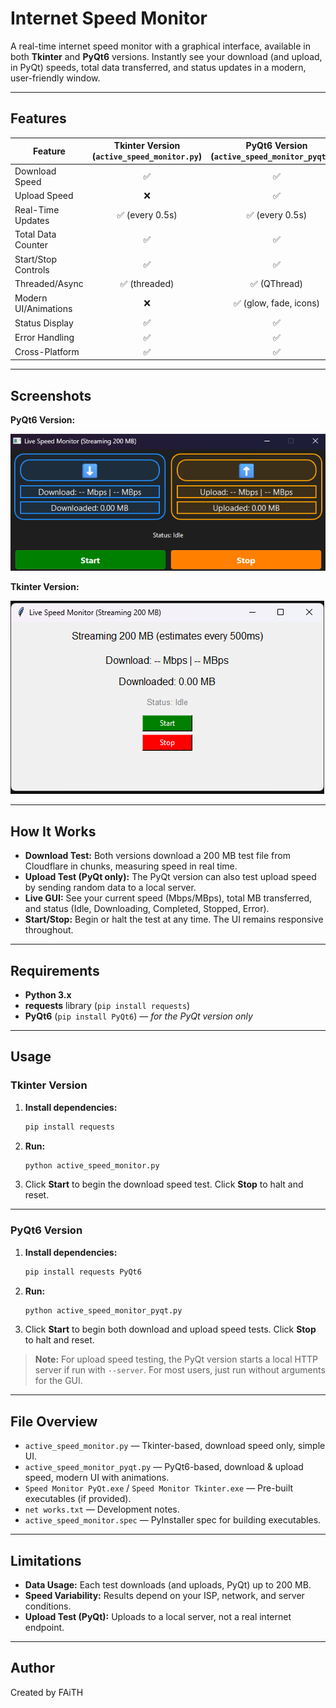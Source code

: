# Internet Speed Monitor

A real-time internet speed monitor with a graphical interface, available in both **Tkinter** and **PyQt6** versions. Instantly see your download (and upload, in PyQt) speeds, total data transferred, and status updates in a modern, user-friendly window.

---

## Features

| Feature                | Tkinter Version (`active_speed_monitor.py`) | PyQt6 Version (`active_speed_monitor_pyqt.py`) |
|------------------------|:------------------------------------------:|:----------------------------------------------:|
| Download Speed         | ✅                                          | ✅                                              |
| Upload Speed           | ❌                                          | ✅                                              |
| Real-Time Updates      | ✅ (every 0.5s)                             | ✅ (every 0.5s)                                 |
| Total Data Counter     | ✅                                          | ✅                                              |
| Start/Stop Controls    | ✅                                          | ✅                                              |
| Threaded/Async         | ✅ (threaded)                               | ✅ (QThread)                                    |
| Modern UI/Animations   | ❌                                          | ✅ (glow, fade, icons)                          |
| Status Display         | ✅                                          | ✅                                              |
| Error Handling         | ✅                                          | ✅                                              |
| Cross-Platform         | ✅                                          | ✅                                              |

---

## Screenshots

**PyQt6 Version:**

![PyQt6 Version](./pyqt_screenshot.png)

**Tkinter Version:**

![Tkinter Version](./tkinter_screenshot.png)

---

## How It Works

- **Download Test:** Both versions download a 200 MB test file from Cloudflare in chunks, measuring speed in real time.
- **Upload Test (PyQt only):** The PyQt version can also test upload speed by sending random data to a local server.
- **Live GUI:** See your current speed (Mbps/MBps), total MB transferred, and status (Idle, Downloading, Completed, Stopped, Error).
- **Start/Stop:** Begin or halt the test at any time. The UI remains responsive throughout.

---

## Requirements

- **Python 3.x**
- **requests** library (`pip install requests`)
- **PyQt6** (`pip install PyQt6`) — *for the PyQt version only*

---

## Usage

### Tkinter Version

1. **Install dependencies:**
   ```bash
   pip install requests
   ```
2. **Run:**
   ```bash
   python active_speed_monitor.py
   ```
3. Click **Start** to begin the download speed test. Click **Stop** to halt and reset.

---

### PyQt6 Version

1. **Install dependencies:**
   ```bash
   pip install requests PyQt6
   ```
2. **Run:**
   ```bash
   python active_speed_monitor_pyqt.py
   ```
3. Click **Start** to begin both download and upload speed tests. Click **Stop** to halt and reset.

> **Note:** For upload speed testing, the PyQt version starts a local HTTP server if run with `--server`. For most users, just run without arguments for the GUI.

---

## File Overview

- `active_speed_monitor.py` — Tkinter-based, download speed only, simple UI.
- `active_speed_monitor_pyqt.py` — PyQt6-based, download & upload speed, modern UI with animations.
- `Speed Monitor PyQt.exe` / `Speed Monitor Tkinter.exe` — Pre-built executables (if provided).
- `net works.txt` — Development notes.
- `active_speed_monitor.spec` — PyInstaller spec for building executables.

---

## Limitations

- **Data Usage:** Each test downloads (and uploads, PyQt) up to 200 MB.
- **Speed Variability:** Results depend on your ISP, network, and server conditions.
- **Upload Test (PyQt):** Uploads to a local server, not a real internet endpoint.

---

## Author

Created by FAiTH 